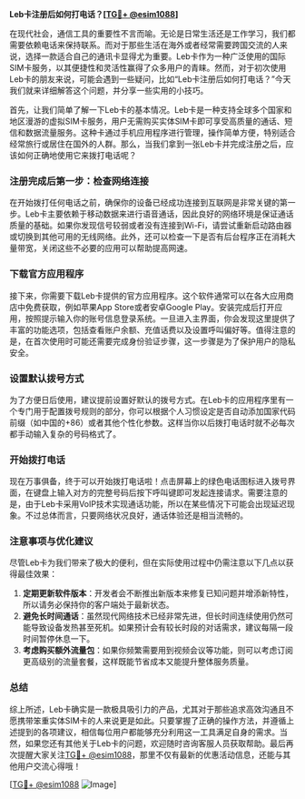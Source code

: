 **Leb卡注册后如何打电话？[[TG💪+ @esim1088](https://t.me/s/esim1088)]**

在现代社会，通信工具的重要性不言而喻。无论是日常生活还是工作学习，我们都需要依赖电话来保持联系。而对于那些生活在海外或者经常需要跨国交流的人来说，选择一款适合自己的通讯卡显得尤为重要。Leb卡作为一种广泛使用的国际SIM卡服务，以其便捷性和灵活性赢得了众多用户的青睐。然而，对于初次使用Leb卡的朋友来说，可能会遇到一些疑问，比如“Leb卡注册后如何打电话？”今天我们就来详细解答这个问题，并分享一些实用的小技巧。

首先，让我们简单了解一下Leb卡的基本情况。Leb卡是一种支持全球多个国家和地区漫游的虚拟SIM卡服务，用户无需购买实体SIM卡即可享受高质量的通话、短信和数据流量服务。这种卡通过手机应用程序进行管理，操作简单方便，特别适合经常旅行或居住在国外的人群。那么，当我们拿到一张Leb卡并完成注册之后，应该如何正确地使用它来拨打电话呢？

### 注册完成后第一步：检查网络连接

在开始拨打任何电话之前，确保你的设备已经成功连接到互联网是非常关键的第一步。Leb卡主要依赖于移动数据来进行语音通话，因此良好的网络环境是保证通话质量的基础。如果你发现信号较弱或者没有连接到Wi-Fi，请尝试重新启动路由器或切换到其他可用的无线网络。此外，还可以检查一下是否有后台程序正在消耗大量带宽，关闭这些不必要的应用可以帮助提高网速。

### 下载官方应用程序

接下来，你需要下载Leb卡提供的官方应用程序。这个软件通常可以在各大应用商店中免费获取，例如苹果App Store或者安卓Google Play。安装完成后打开应用，按照提示输入你的账号信息登录系统。一旦进入主界面，你会发现这里提供了丰富的功能选项，包括查看账户余额、充值话费以及设置呼叫偏好等。值得注意的是，在首次使用时可能还需要完成身份验证步骤，这一步骤是为了保护用户的隐私安全。

### 设置默认拨号方式

为了方便日后使用，建议提前设置好默认的拨号方式。在Leb卡的应用程序里有一个专门用于配置拨号规则的部分，你可以根据个人习惯设定是否自动添加国家代码前缀（如中国的+86）或者其他个性化参数。这样当你以后拨打电话时就不必每次都手动输入复杂的号码格式了。

### 开始拨打电话

现在万事俱备，终于可以开始拨打电话啦！点击屏幕上的绿色电话图标进入拨号界面，在键盘上输入对方的完整号码后按下呼叫键即可发起连接请求。需要注意的是，由于Leb卡采用VoIP技术实现通话功能，所以在某些情况下可能会出现延迟现象。不过总体而言，只要网络状况良好，通话体验还是相当流畅的。

### 注意事项与优化建议

尽管Leb卡为我们带来了极大的便利，但在实际使用过程中仍需注意以下几点以获得最佳效果：

1. **定期更新软件版本**：开发者会不断推出新版本来修复已知问题并增添新特性，所以请务必保持你的客户端处于最新状态。
2. **避免长时间通话**：虽然现代网络技术已经非常先进，但长时间连续使用仍然可能导致设备发热甚至死机。如果预计会有较长时段的对话需求，建议每隔一段时间暂停休息一下。
3. **考虑购买额外流量包**：如果你频繁需要用到视频会议等功能，则可以考虑订阅更高级别的流量套餐，这样既能节省成本又能提升整体服务质量。

### 总结

综上所述，Leb卡确实是一款极具吸引力的产品，尤其对于那些追求高效沟通且不愿携带笨重实体SIM卡的人来说更是如此。只要掌握了正确的操作方法，并遵循上述提到的各项建议，相信每位用户都能够充分利用这一工具满足自身的需求。当然，如果您还有其他关于Leb卡的问题，欢迎随时咨询客服人员获取帮助。最后再次提醒大家关注[TG💪+ @esim1088](https://t.me/s/esim1088)，那里不仅有最新的优惠活动信息，还能与其他用户交流心得哦！

[[TG💪+ @esim1088](https://t.me/s/esim1088) ![Image](https://i.postimg.cc/4NQfJmqS/Snipaste-2025-05-13-00-14-12.png)]